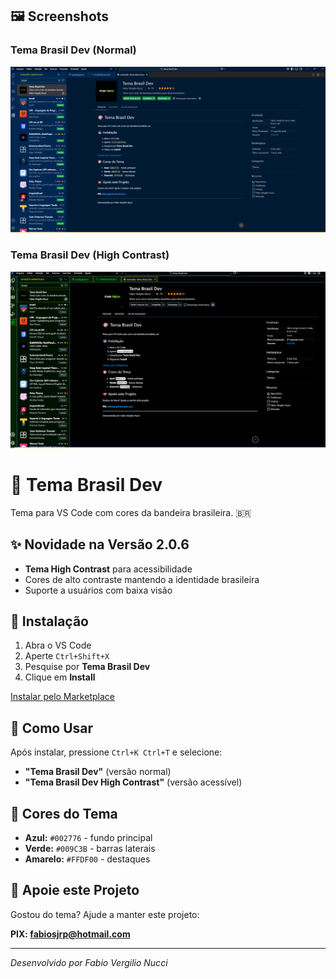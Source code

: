 ## 🖼️ Screenshots

### Tema Brasil Dev (Normal)
![Tema Normal](screenshots/tema_brasil_dev.png)

### Tema Brasil Dev (High Contrast) 
![Tema High Contrast](screenshots/tema_brasil_dev_contraste.png)

# 🎨 Tema Brasil Dev

Tema para VS Code com cores da bandeira brasileira. 🇧🇷

## ✨ Novidade na Versão 2.0.6
- **Tema High Contrast** para acessibilidade
- Cores de alto contraste mantendo a identidade brasileira
- Suporte a usuários com baixa visão

## 🚀 Instalação

1. Abra o VS Code
2. Aperte `Ctrl+Shift+X`
3. Pesquise por **Tema Brasil Dev**
4. Clique em **Install**

[Instalar pelo Marketplace](https://marketplace.visualstudio.com/items?itemName=fabio-vergilio-nucci.tema-brasil-dev)

## 🎯 Como Usar
Após instalar, pressione `Ctrl+K Ctrl+T` e selecione:
- **"Tema Brasil Dev"** (versão normal)
- **"Tema Brasil Dev High Contrast"** (versão acessível)

## 🎨 Cores do Tema

- **Azul:** `#002776` - fundo principal
- **Verde:** `#009C3B` - barras laterais  
- **Amarelo:** `#FFDF00` - destaques

## 💚 Apoie este Projeto

Gostou do tema? Ajude a manter este projeto:

**PIX: fabiosjrp@hotmail.com**

---

*Desenvolvido por Fabio Vergilio Nucci*